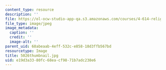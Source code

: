 ```yaml
---
content_type: resource
description: ''
file: https://ol-ocw-studio-app-qa.s3.amazonaws.com/courses/4-614-religious-architecture-and-islamic-cultures-fall-2002/e19d3a3380fc68eacf9871b7adc238e6_5026thumbnail.jpg
file_type: image/jpeg
image_metadata:
  caption: ''
  credit: ''
  image-alt: ''
parent_uid: 68abeaab-4eff-532c-e858-18d3ffb567bd
resourcetype: Image
title: 5026thumbnail.jpg
uid: e19d3a33-80fc-68ea-cf98-71b7adc238e6
---
```

